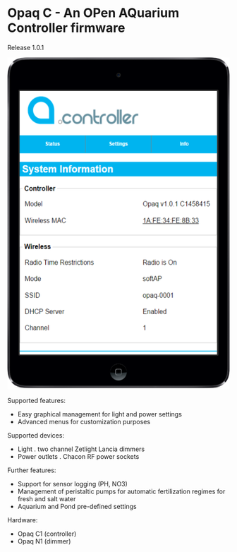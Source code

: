 # Opaq C - An OPen AQuarium Controller firmware
Release 1.0.1

![Screenshot](/tools/images/opaq_sample_frame2.png?raw=true "Optional Title")

Supported features:
- Easy graphical management for light and power settings
- Advanced menus for customization purposes

Supported devices:
- Light
  . two channel Zetlight Lancia dimmers
- Power outlets
  . Chacon RF power sockets

Further features:
- Support for sensor logging (PH, NO3)
- Management of peristaltic pumps for automatic fertilization regimes for fresh and salt water
- Aquarium and Pond pre-defined settings

Hardware:
- Opaq C1 (controller)
- Opaq N1 (dimmer)
